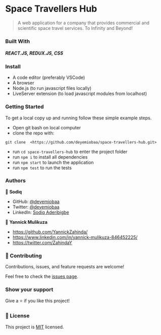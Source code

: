 # Space Travellers Hub
> A web application for a company that provides commercial and scientific space travel services. To Infinity and Beyond!

### Built With
##### REACT.JS, REDUX.JS, CSS

### Install

- A code editor (preferably VSCode)
- A browser
- Node.js (to run javascript files locally)
- LiveServer extension (to load javascript modules from localhost)

### Getting Started

To get a local copy up and running follow these simple example steps.
- Open git bash on local computer
- clone the repo with: 
```
git clone  <https://github.com/deyemiobaa/space-travellers-hub.git>
```
- run ```cd space-travellers-hub``` to enter the project folder
- run ```npm i``` to install all dependencies
- run ```npm start``` to launch the application
- run ```npm test``` to run the tests

### Authors

👤 **Sodiq**

- GitHub: [@deyemiobaa](https://github.com/deyemiobaa)
- Twitter: [@deyemiobaa](https://twitter.com/deyemiobaa)
- LinkedIn: [Sodiq Aderibigbe](https://linkedin.com/in/sodiqa)

👤 **Yannick Mulikuza**

- https://github.com/YannickZahinda/
- https://www.linkedin.com/in/yannick-mulikuza-846452225/
- https://twitter.com/ZahindaY
  
### 🤝 Contributing

Contributions, issues, and feature requests are welcome!

Feel free to check the [issues page](https://github.com/deyemiobaa/space-travellers-hub/issues).


### Show your support

Give a ⭐️ if you like this project!

### 📝 License

This project is [MIT](LICENSE) licensed.
